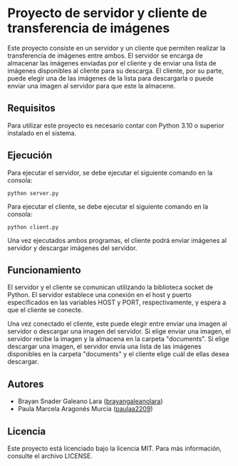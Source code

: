 # Proyecto de servidor y cliente de transferencia de imágenes
Este proyecto consiste en un servidor y un cliente que permiten realizar la transferencia de imágenes entre ambos. El servidor se encarga de almacenar las imágenes enviadas por el cliente y de enviar una lista de imágenes disponibles al cliente para su descarga. El cliente, por su parte, puede elegir una de las imágenes de la lista para descargarla o puede enviar una imagen al servidor para que este la almacene.

## Requisitos
Para utilizar este proyecto es necesario contar con Python 3.10 o superior instalado en el sistema.

## Ejecución
Para ejecutar el servidor, se debe ejecutar el siguiente comando en la consola:
```
python server.py
```
Para ejecutar el cliente, se debe ejecutar el siguiente comando en la consola:
```
python client.py
```
Una vez ejecutados ambos programas, el cliente podrá enviar imágenes al servidor y descargar imágenes del servidor.

## Funcionamiento
El servidor y el cliente se comunican utilizando la biblioteca socket de Python. El servidor establece una conexión en el host y puerto especificados en las variables HOST y PORT, respectivamente, y espera a que el cliente se conecte.

Una vez conectado el cliente, este puede elegir entre enviar una imagen al servidor o descargar una imagen del servidor. Si elige enviar una imagen, el servidor recibe la imagen y la almacena en la carpeta "documents". Si elige descargar una imagen, el servidor envía una lista de las imágenes disponibles en la carpeta "documents" y el cliente elige cuál de ellas desea descargar.

## Autores
- Brayan Snader Galeano Lara ([brayangaleanolara](https://github.com/brayangaleanolara))
- Paula Marcela Aragonés Murcia ([paulaa2209](https://github.com/paulaa2209))

## Licencia
Este proyecto está licenciado bajo la licencia MIT. Para más información, consulte el archivo LICENSE.
